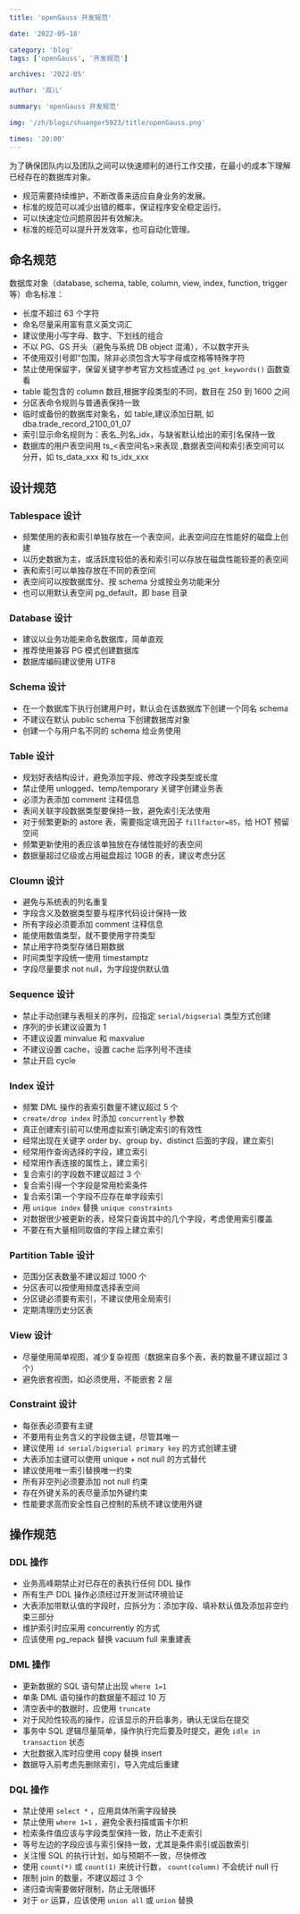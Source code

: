 ```yaml
---
title: 'openGauss 开发规范'

date: '2022-05-18'

category: 'blog'
tags: ['openGauss', '开发规范']

archives: '2022-05'

author: '双儿'

summary: 'openGauss 开发规范'

img: '/zh/blogs/shuanger5923/title/openGauss.png'

times: '20:00'
---
```


为了确保团队内以及团队之间可以快速顺利的进行工作交接，在最小的成本下理解已经存在的数据库对象。

- 规范需要持续维护，不断改善来适应自身业务的发展。
- 标准的规范可以减少出错的概率，保证程序安全稳定运行。
- 可以快速定位问题原因并有效解决。
- 标准的规范可以提升开发效率，也可自动化管理。

## 命名规范

数据库对象（database, schema, table, column, view, index, function, trigger 等）命名标准：

- 长度不超过 63 个字符
- 命名尽量采用富有意义英文词汇
- 建议使用小写字母、数字、下划线的组合
- 不以 PG、GS 开头（避免与系统 DB object 混淆），不以数字开头
- 不使用双引号即"包围，除非必须包含大写字母或空格等特殊字符
- 禁止使用保留字，保留关键字参考官方文档或通过 `pg_get_keywords()` 函数查看
- table 能包含的 column 数目,根据字段类型的不同，数目在 250 到 1600 之间
- 分区表命令规则与普通表保持一致
- 临时或备份的数据库对象名，如 table,建议添加日期, 如 dba.trade_record_2100_01_07
- 索引显示命名规则为：表名\_列名\_idx，与缺省默认给出的索引名保持一致
- 数据库的用户表空间用 ts\_<表空间名>来表现 ,数据表空间和索引表空间可以分开，如 ts_data_xxx 和 ts_idx_xxx

## 设计规范

### Tablespace 设计

- 频繁使用的表和索引单独存放在一个表空间，此表空间应在性能好的磁盘上创建
- 以历史数据为主，或活跃度较低的表和索引可以存放在磁盘性能较差的表空间
- 表和索引可以单独存放在不同的表空间
- 表空间可以按数据库分、按 schema 分或按业务功能来分
- 也可以用默认表空间 pg_default，即 base 目录

### Database 设计

- 建议以业务功能来命名数据库，简单直观
- 推荐使用兼容 PG 模式创建数据库
- 数据库编码建议使用 UTF8

### Schema 设计

- 在一个数据库下执行创建用户时，默认会在该数据库下创建一个同名 schema
- 不建议在默认 public schema 下创建数据库对象
- 创建一个与用户名不同的 schema 给业务使用

### Table 设计

- 规划好表结构设计，避免添加字段、修改字段类型或长度
- 禁止使用 unlogged、temp/temporary 关键字创建业务表
- 必须为表添加 comment 注释信息
- 表间关联字段数据类型要保持一致，避免索引无法使用
- 对于频繁更新的 astore 表，需要指定填充因子 `fillfactor=85`，给 HOT 预留空间
- 频繁更新使用的表应该单独放在存储性能好的表空间
- 数据量超过亿级或占用磁盘超过 10GB 的表，建议考虑分区

### Cloumn 设计

- 避免与系统表的列名重复
- 字段含义及数据类型要与程序代码设计保持一致
- 所有字段必须要添加 comment 注释信息
- 能使用数值类型，就不要使用字符类型
- 禁止用字符类型存储日期数据
- 时间类型字段统一使用 timestamptz
- 字段尽量要求 not null，为字段提供默认值

### Sequence 设计

- 禁止手动创建与表相关的序列，应指定 `serial/bigserial` 类型方式创建
- 序列的步长建议设置为 1
- 不建议设置 minvalue 和 maxvalue
- 不建议设置 cache，设置 cache 后序列号不连续
- 禁止开启 cycle

### Index 设计

- 频繁 DML 操作的表索引数量不建议超过 5 个
- `create/drop index` 时添加 `concurrently` 参数
- 真正创建索引前可以使用虚拟索引确定索引的有效性
- 经常出现在关键字 order by、group by、distinct 后面的字段，建立索引
- 经常用作查询选择的字段，建立索引
- 经常用作表连接的属性上，建立索引
- 复合索引的字段数不建议超过 3 个
- 复合索引得一个字段是常用检索条件
- 复合索引第一个字段不应存在单字段索引
- 用 `unique index` 替换 `unique constraints`
- 对数据很少被更新的表，经常只查询其中的几个字段，考虑使用索引覆盖
- 不要在有大量相同取值的字段上建立索引

### Partition Table 设计

- 范围分区表数量不建议超过 1000 个
- 分区表可以按使用频度选择表空间
- 分区键必须要有索引，不建议使用全局索引
- 定期清理历史分区表

### View 设计

- 尽量使用简单视图，减少复杂视图（数据来自多个表，表的数量不建议超过 3 个）
- 避免嵌套视图，如必须使用，不能嵌套 2 层

### Constraint 设计

- 每张表必须要有主键
- 不要用有业务含义的字段做主键，尽管其唯一
- 建议使用 `id serial/bigserial primary key` 的方式创建主键
- 大表添加主键可以使用 unique + not null 的方式替代
- 建议使用唯一索引替换唯一约束
- 所有非空列必须要添加 not null 约束
- 存在外键关系的表尽量添加外键约束
- 性能要求高而安全性自己控制的系统不建议使用外键

## 操作规范

### DDL 操作

- 业务高峰期禁止对已存在的表执行任何 DDL 操作
- 所有生产 DDL 操作必须经过开发测试环境验证
- 大表添加带默认值的字段时，应拆分为：添加字段、填补默认值及添加非空约束三部分
- 维护索引时应采用 concurrently 的方式
- 应该使用 pg_repack 替换 vacuum full 来重建表

### DML 操作

- 更新数据的 SQL 语句禁止出现 `where 1=1`
- 单条 DML 语句操作的数据量不超过 10 万
- 清空表中的数据时，应使用 `truncate`
- 对于风险性较高的操作，应该显示的开启事务，确认无误后在提交
- 事务中 SQL 逻辑尽量简单，操作执行完后要及时提交，避免 `idle in transaction` 状态
- 大批数据入库时应使用 copy 替换 insert
- 数据导入前考虑先删除索引，导入完成后重建

### DQL 操作

- 禁止使用 `select *` ，应用具体所需字段替换
- 禁止使用 `where 1=1` ，避免全表扫描或笛卡尔积
- 检索条件值应该与字段类型保持一致，防止不走索引
- 等号左边的字段应该与索引保持一致，尤其是条件索引或函数索引
- 关注慢 SQL 的执行计划，如与预期不一致，尽快修改
- 使用 `count(*)` 或 `count(1)` 来统计行数， `count(column)` 不会统计 null 行
- 限制 join 的数量，不建议超过 3 个
- 递归查询需要做好限制，防止无限循环
- 对于 `or` 运算，应该使用 `union all` 或 `union` 替换
